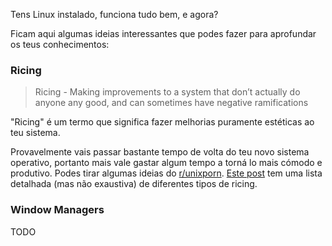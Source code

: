 

Tens Linux instalado, funciona tudo bem, e agora?

Ficam aqui algumas ideias interessantes que podes fazer para aprofundar os teus conhecimentos:

### Ricing
> Ricing - Making improvements to a system that don’t actually do anyone any good, and can sometimes have negative ramifications

"Ricing" é um termo que significa fazer melhorias puramente estéticas ao teu sistema.

Provavelmente vais passar bastante tempo de volta do teu novo sistema operativo, portanto mais vale gastar algum tempo a torná lo mais cómodo e produtivo. Podes tirar algumas ideias do [r/unixporn](https://old.reddit.com/r/unixporn/).
[Este post](https://thatnixguy.github.io/posts/ricing/) tem uma lista detalhada (mas não exaustiva) de diferentes tipos de ricing.

### Window Managers

TODO